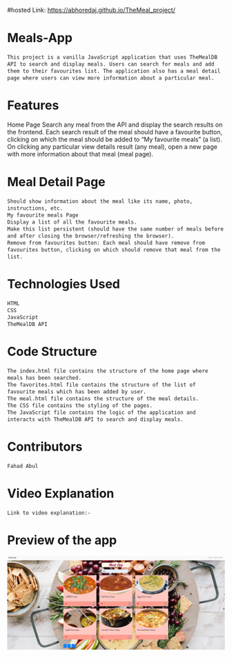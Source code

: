 #hosted Link: https://abhoredaj.github.io/TheMeal_project/
# Meals-App
    This project is a vanilla JavaScript application that uses TheMealDB API to search and display meals. Users can search for meals and add them to their favourites list. The application also has a meal detail page where users can view more information about a particular meal.
# Features
  Home Page
    Search any meal from the API and display the search results on the frontend.
    Each search result of the meal should have a favourite button, clicking on which the meal should be added to “My favourite meals” (a list).
    On clicking any particular view details result (any meal), open a new page with more information about that meal (meal page).
# Meal Detail Page
    Should show information about the meal like its name, photo, instructions, etc.
    My favourite meals Page
    Display a list of all the favourite meals.
    Make this list persistent (should have the same number of meals before and after closing the browser/refreshing the browser).
    Remove from favourites button: Each meal should have remove from favourites button, clicking on which should remove that meal from the list.
# Technologies Used
    HTML
    CSS
    JavaScript
    TheMealDB API
# Code Structure
    The index.html file contains the structure of the home page where meals has been searched.
    The favorites.html file contains the structure of the list of favourite meals which has been added by user.
    The meal.html file contains the structure of the meal details.
    The CSS file contains the styling of the pages.
    The JavaScript file contains the logic of the application and interacts with TheMealDB API to search and display meals.
# Contributors
    Fahad Abul
# Video Explanation
    Link to video explanation:-

# Preview of the app
   ![preview](https://github.com/Abhoredaj/TheMeal_project/blob/main/img/Screenshot%202023-08-08%20080542.png)
